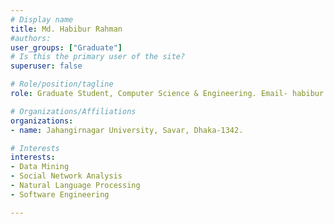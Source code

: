 ```yaml
---
# Display name
title: Md. Habibur Rahman
#authors:
user_groups: ["Graduate"]
# Is this the primary user of the site?
superuser: false

# Role/position/tagline
role: Graduate Student, Computer Science & Engineering. Email- habibur.stu2015@juniv.edu

# Organizations/Affiliations
organizations:
- name: Jahangirnagar University, Savar, Dhaka-1342.

# Interests
interests:
- Data Mining 
- Social Network Analysis
- Natural Language Processing
- Software Engineering

---
```

